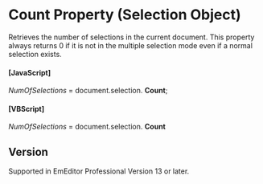 # Count Property (Selection Object)

Retrieves the number of selections in the current document. This property
always returns 0 if it is not in the multiple selection mode even if a normal
selection exists.

#### \[JavaScript\]

_NumOfSelections_ = document.selection. **Count**;

#### \[VBScript\]

_NumOfSelections_ = document.selection. **Count**

## Version

Supported in EmEditor Professional Version 13 or later.
